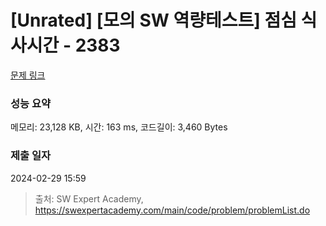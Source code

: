 # [Unrated] [모의 SW 역량테스트] 점심 식사시간 - 2383 

[문제 링크](https://swexpertacademy.com/main/code/problem/problemDetail.do?contestProbId=AV5-BEE6AK0DFAVl) 

### 성능 요약

메모리: 23,128 KB, 시간: 163 ms, 코드길이: 3,460 Bytes

### 제출 일자

2024-02-29 15:59



> 출처: SW Expert Academy, https://swexpertacademy.com/main/code/problem/problemList.do
